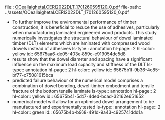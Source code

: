file:: [OCeallaighetal.CERI2022DLT_1701260595120_0.pdf](../assets/OCeallaighetal.CERI2022DLT_1701260595120_0.pdf)
file-path:: ../assets/OCeallaighetal.CERI2022DLT_1701260595120_0.pdf

- To further improve the environmental performance of timber construction, it is beneficial to reduce the use of adhesives, particularly when manufacturing laminated engineered wood products. This study numerically investigates the structural behaviour of dowel laminated timber (DLT) elements which are laminated with compressed wood dowels instead of adhesives
  ls-type:: annotation
  hl-page:: 2
  hl-color:: yellow
  id:: 65675aa6-de05-403e-859c-e919054dc5d8
- results show that the dowel diameter and spacing have a significant influence on the maximum load capacity and stiffness of the DLT
  ls-type:: annotation
  hl-page:: 2
  hl-color:: yellow
  id:: 65675b1f-9b36-4c85-bf77-c75081615bca
- predicted failure behaviour of the numerical model comprises a combination of dowel bending, dowel-timber embedment and tensile fracture of the bottom tensile laminate
  ls-type:: annotation
  hl-page:: 2
  hl-color:: yellow
  id:: 65675b41-5d47-4ded-bcad-32162e651652
- numerical model will allow for an optimised dowel arrangement to be manufactured and experimentally tested
  ls-type:: annotation
  hl-page:: 2
  hl-color:: green
  id:: 65675b4b-b968-491d-9a43-c925741ddd1a